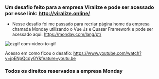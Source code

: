 ### Um desafio feito para a empresa Viralize e pode ser acessado por esse link: http://viralize.online/

* Nesse desafio foi me passado para recriar página home da empresa chamada Monday utilizando o Vue Js e Quasar Framework e pode ser acessado aqui: https://monday.com/lang/pt/

![ezgif com-video-to-gif](https://user-images.githubusercontent.com/3237047/83291898-8c20b280-a1bf-11ea-893f-74ef7208c95d.gif)


Acesso em como ficou o desafio: https://www.youtube.com/watch?v=jpENpQcdyGY&feature=youtu.be

### Todos os direitos reservados a empresa Monday

